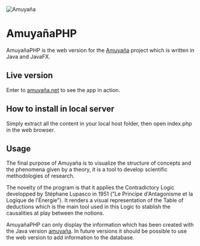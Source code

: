 ![Amuyaña](https://amuyana.net/wp-content/uploads/2021/06/logo.png)

# AmuyañaPHP

AmuyañaPHP is the web version for the [Amuyaña](https://github.com/AyarWPM/amuyana) project which is written in Java and JavaFX.

## Live version

Enter to [amuyaña.net](http://app.amuyana.net/) to see the app in action.

## How to install in local server

Simply extract all the content in your local host folder, then open index.php in the web browser.

## Usage

The final purpose of Amuyaña is to visualize the structure of concepts and the phenomena given by a theory, it is a tool to develop scientific methodologies of research.

The novelty of the program is that it applies the Contradictory Logic developped by Stéphane Lupasco in 1951 ("Le Principe d'Antagonisme et la Logique de l'Énergie"). It renders a visual representation of the Table of deductions which is the main tool used in this Logic to stablish the causalities at play between the notions.

AmuyañaPHP can only display the information which has been created with the Java version [amuyaña](https://github.com/AyarWPM/amuyana). In future versions it should be possible to use the web version to add information to the database.
